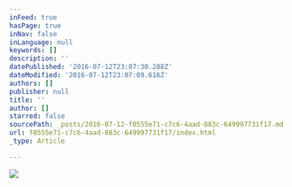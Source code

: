 ```yaml
---
inFeed: true
hasPage: true
inNav: false
inLanguage: null
keywords: []
description: ''
datePublished: '2016-07-12T23:07:30.288Z'
dateModified: '2016-07-12T23:07:09.616Z'
authors: []
publisher: null
title: ''
author: []
starred: false
sourcePath: _posts/2016-07-12-f0555e71-c7c6-4aad-883c-649997731f17.md
url: f0555e71-c7c6-4aad-883c-649997731f17/index.html
_type: Article

---
```

![](https://the-grid-user-content.s3-us-west-2.amazonaws.com/7f10fbd7-7f65-46d1-8892-17630f6a0fdf.png)